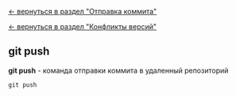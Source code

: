 [<- вернуться в раздел "Отправка коммита"](./pushing_commit.md)

[<- вернуться в раздел "Конфликты версий"](./version_conflict.md)

## git push

**git push** - команда отправки коммита в удаленный репозиторий

```bash=
git push
```
